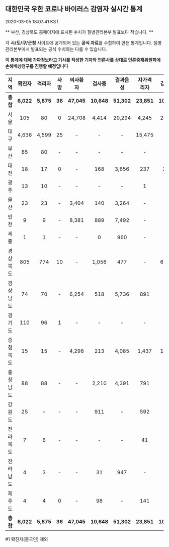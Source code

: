 
## 대한민국 우한 코로나 바이러스 감염자 실시간 통계
2020-03-05 18:07:41 KST

** 부산, 경상북도 홈페이지에 표시된 수치가 질병관리본부 발표보다 적습니다. **

각 **시/도/구/군청** 사이트에 공개되어 있는 **공식 자료**를 수합하여 만든 통계입니다.
질병관리본부에서 발표되는 공식 수치와는 다를 수 있습니다.

**이 통계에 대해 가짜정보라고 기사를 작성한 기자와 언론사를 상대로 언론중재위원회에 손해배상청구를 진행할 예정입니다**


        
|  지역  | 확진자 |  격리자  |  사망  |  의사환자  |  검사중  |  결과음성  |  자가격리자  |  감시중  |  감시해제  |  퇴원  |
|:------:|:------:|:--------:|:--------:|:----------:|:--------:|:----------------:|:------------:|:--------:|:----------:|:--:|
|**총합**|**6,022**|**5,875**|**36**|**47,045**|**10,648**|**51,302**|**23,851**|**10,258**|**3,734**|**88**|
|서울|105|80|0|24,708|4,414|20,294|4,245|2,472|2,002|25|
|대구|4,636|4,599|25 |-|-|-|15,475|-|-|12 |
|부산|85|80|-|-|-|-|-|-|-|5|
|대전|18|17|0|-|168|3,656|237|237|98|1|
|광주|13|10|-|-|-|-|1|-|-|2|
|울산|23|23|-|3,404|140|3,264|-|17|311|-|
|인천|9|9|-|8,381|889|7,492|-|-|-|-|
|세종|1|1|-|-|0|960|-|-|-|-|
|경상북도|805|774|10|-|1,056|477|-|6,351|971|21|
|경상남도|74|70|-|6,254|518|5,736|891|-|-|4|
|경기도|110|96|1|-|-|-|-|-|-|13|
|충청북도|15|15|-|4,298|213|4,085|1,437|1,181|256|-|
|충청남도|88|88|-|-|2,210|4,391|791|-|-|-|
|강원도|25|-|-|-|911|-|592|-|-|3|
|전라북도|7|6|-|-|-|-|41|-|-|1|
|전라남도|4|3|-|-|31|947|-|-|1|1|
|제주도|4|4|0|-|98|-|141|-|95|-|
|**총합**|**6,022**|**5,875**|**36**|**47,045**|**10,648**|**51,302**|**23,851**|**10,258**|**3,734**|**88**|

        

#1 확진자(중국인) 제외
    